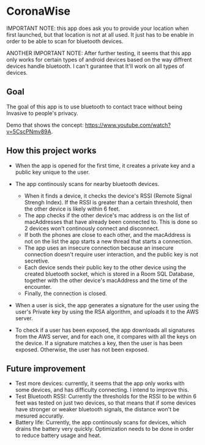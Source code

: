 # CoronaWise
IMPORTANT NOTE: this app does ask you to provide your location when first launched, but that location is not at all used. It just has to be enable in order to be able to scan for bluetooth devices. 

ANOTHER IMPORTANT NOTE: After further testing, it seems that this app only works for certain types of android devices based on the way diffrent devices handle bluetooth. I can't gurantee that It'll work on all types of devices. 

## Goal

The goal of this app is to use bluetooth to contact trace without being Invasive to people's privacy. 

Demo that shows the concept: https://www.youtube.com/watch?v=5CscPNmv89A. 

## How this project works

* When the app is opened for the first time, it creates a private key and a public key unique to the user. 

* The app continously scans for nearby bluetooth devices. 
  * When it finds a device, it checks the device's RSSI (Remote Signal Strengh Index). If the RSSI is greater than a certain threshold, then the other device is likely within 6 feet.
  * The app checks if the other device's mac address is on the list of macAddresses that have already been connected to. This is done so 2 devices won't continously connect and disconnect. 
  * If both the phones are close to each other, and the macAddress is not on the list the app starts a new thread that starts a connection. 
  * The app uses an insecure connection because an insecure connection doesn't require user interaction, and the public key is not secretive. 
  * Each device sends their public key to the other device using the created bluetooth socket, which is stored in a Room SQL Database, together with the other device's macAddress and the time of the encounter. 
  * Finally, the connection is closed.

* When a user is sick, the app generates a signature for the user using the user's Private key by using the RSA algorithm, and uploads it to the AWS server. 

* To check if a user has been exposed, the app downloads all signatures from the AWS server, and for each one, it compares with all the keys on the device. If a signature matches a key, then the user is has been exposed. Otherwise, the user has not been exposed. 

## Future improvement

* Test more devices: currently, it seems that the app only works with some devices, and has difficulty connecting. I intend to improve this. 
* Test Bluetooth RSSI: Currently the thresholds for the RSSI to be within 6 feet was tested on just two devices, so that means that if some devices have stronger or weaker bluetooth signals, the distance won't be mesured accuratly. 
* Battery life: Currently, the app continously scans for devices, which drains the battery very quickly. Optimization needs to be done in order to reduce battery usage and heat. 
